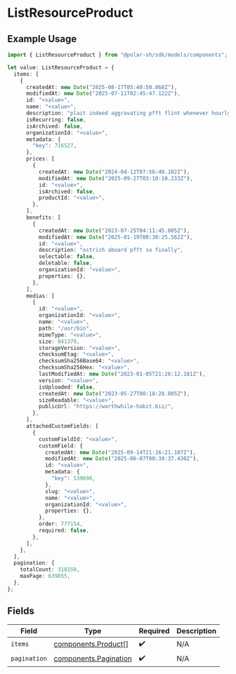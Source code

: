 # ListResourceProduct

## Example Usage

```typescript
import { ListResourceProduct } from "@polar-sh/sdk/models/components";

let value: ListResourceProduct = {
  items: [
    {
      createdAt: new Date("2025-08-17T05:40:50.868Z"),
      modifiedAt: new Date("2025-07-11T02:45:47.122Z"),
      id: "<value>",
      name: "<value>",
      description: "plait indeed aggravating pfft flint whenever hourly",
      isRecurring: false,
      isArchived: false,
      organizationId: "<value>",
      metadata: {
        "key": 716527,
      },
      prices: [
        {
          createdAt: new Date("2024-04-12T07:56:40.102Z"),
          modifiedAt: new Date("2025-09-27T03:10:10.233Z"),
          id: "<value>",
          isArchived: false,
          productId: "<value>",
        },
      ],
      benefits: [
        {
          createdAt: new Date("2023-07-25T04:11:45.005Z"),
          modifiedAt: new Date("2025-01-19T08:30:25.562Z"),
          id: "<value>",
          description: "ostrich aboard pfft so finally",
          selectable: false,
          deletable: false,
          organizationId: "<value>",
          properties: {},
        },
      ],
      medias: [
        {
          id: "<value>",
          organizationId: "<value>",
          name: "<value>",
          path: "/usr/bin",
          mimeType: "<value>",
          size: 841379,
          storageVersion: "<value>",
          checksumEtag: "<value>",
          checksumSha256Base64: "<value>",
          checksumSha256Hex: "<value>",
          lastModifiedAt: new Date("2023-01-05T21:26:12.181Z"),
          version: "<value>",
          isUploaded: false,
          createdAt: new Date("2023-05-27T00:18:28.805Z"),
          sizeReadable: "<value>",
          publicUrl: "https://worthwhile-habit.biz/",
        },
      ],
      attachedCustomFields: [
        {
          customFieldId: "<value>",
          customField: {
            createdAt: new Date("2025-09-14T21:16:21.107Z"),
            modifiedAt: new Date("2025-06-07T00:39:37.430Z"),
            id: "<value>",
            metadata: {
              "key": 539696,
            },
            slug: "<value>",
            name: "<value>",
            organizationId: "<value>",
            properties: {},
          },
          order: 777154,
          required: false,
        },
      ],
    },
  ],
  pagination: {
    totalCount: 318150,
    maxPage: 639855,
  },
};
```

## Fields

| Field                                                          | Type                                                           | Required                                                       | Description                                                    |
| -------------------------------------------------------------- | -------------------------------------------------------------- | -------------------------------------------------------------- | -------------------------------------------------------------- |
| `items`                                                        | [components.Product](../../models/components/product.md)[]     | :heavy_check_mark:                                             | N/A                                                            |
| `pagination`                                                   | [components.Pagination](../../models/components/pagination.md) | :heavy_check_mark:                                             | N/A                                                            |